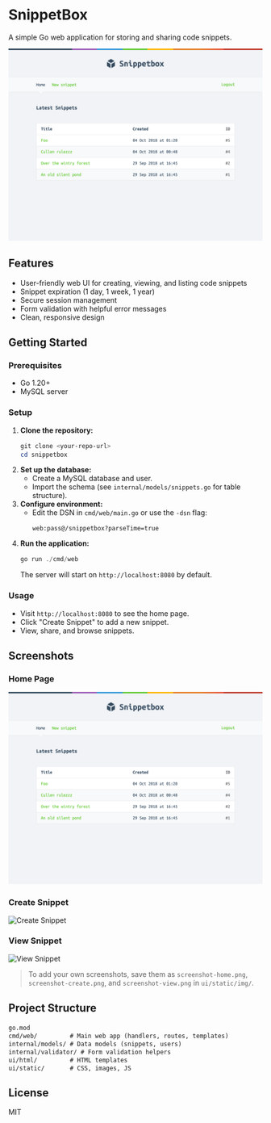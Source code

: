 # SnippetBox

A simple Go web application for storing and sharing code snippets.

![SnippetBox Home](ui/static/img/screenshot-home.png)

## Features
- User-friendly web UI for creating, viewing, and listing code snippets
- Snippet expiration (1 day, 1 week, 1 year)
- Secure session management
- Form validation with helpful error messages
- Clean, responsive design

## Getting Started

### Prerequisites
- Go 1.20+
- MySQL server

### Setup
1. **Clone the repository:**
   ```powershell
   git clone <your-repo-url>
   cd snippetbox
   ```
2. **Set up the database:**
   - Create a MySQL database and user.
   - Import the schema (see `internal/models/snippets.go` for table structure).
3. **Configure environment:**
   - Edit the DSN in `cmd/web/main.go` or use the `-dsn` flag:
     ```
     web:pass@/snippetbox?parseTime=true
     ```
4. **Run the application:**
   ```powershell
   go run ./cmd/web
   ```
   The server will start on `http://localhost:8080` by default.

### Usage
- Visit `http://localhost:8080` to see the home page.
- Click "Create Snippet" to add a new snippet.
- View, share, and browse snippets.

## Screenshots

### Home Page
![Home Page](ui/static/img/screenshot-home.png)

### Create Snippet
![Create Snippet](ui/static/img/screenshot-create.png)

### View Snippet
![View Snippet](ui/static/img/screenshot-view.png)

> To add your own screenshots, save them as `screenshot-home.png`, `screenshot-create.png`, and `screenshot-view.png` in `ui/static/img/`.

## Project Structure
```
go.mod
cmd/web/         # Main web app (handlers, routes, templates)
internal/models/ # Data models (snippets, users)
internal/validator/ # Form validation helpers
ui/html/         # HTML templates
ui/static/       # CSS, images, JS
```

## License
MIT
